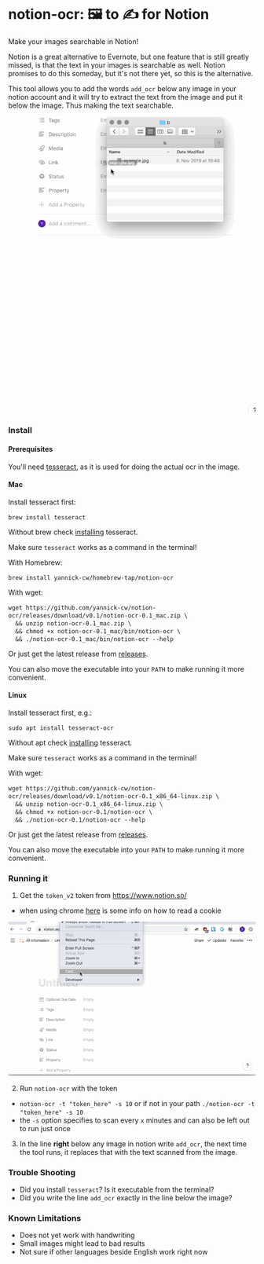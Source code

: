 # notion-ocr: 🖼 to ✍ for Notion

Make your images searchable in Notion!

Notion is a great alternative to Evernote, but one feature that is still greatly missed, is that the text in your images is searchable as well. Notion promises to do this someday, but it's not there yet, so this is the alternative.

This tool allows you to add the words `add_ocr` below any image in your notion account and it will try to extract the text from the image and put it below the image. Thus making the text searchable.

![adding ocr](./add_ocr.gif)

### Install

#### Prerequisites

You'll need [tesseract](https://github.com/tesseract-ocr/tesseract), as it is used for doing the actual ocr in the image.

#### Mac

Install tesseract first:

```
brew install tesseract
```

Without brew check [installing](https://github.com/yannick-cw/notion-ocr/releases) tesseract.

Make sure `tesseract` works as a command in the terminal!

With Homebrew:

```
brew install yannick-cw/homebrew-tap/notion-ocr
```

With wget:

```
wget https://github.com/yannick-cw/notion-ocr/releases/download/v0.1/notion-ocr-0.1_mac.zip \
  && unzip notion-ocr-0.1_mac.zip \
  && chmod +x notion-ocr-0.1_mac/bin/notion-ocr \
  && ./notion-ocr-0.1_mac/bin/notion-ocr --help
```

Or just get the latest release from [releases](https://github.com/yannick-cw/notion-ocr/releases).

You can also move the executable into your `PATH` to make running it more convenient.

#### Linux

Install tesseract first, e.g.:

```
sudo apt install tesseract-ocr
```

Without apt check [installing](https://github.com/yannick-cw/notion-ocr/releases) tesseract.

Make sure `tesseract` works as a command in the terminal!

With wget:

```
wget https://github.com/yannick-cw/notion-ocr/releases/download/v0.1/notion-ocr-0.1_x86_64-linux.zip \
  && unzip notion-ocr-0.1_x86_64-linux.zip \
  && chmod +x notion-ocr-0.1/notion-ocr \
  && ./notion-ocr-0.1/notion-ocr --help
```

Or just get the latest release from [releases](https://github.com/yannick-cw/notion-ocr/releases).

You can also move the executable into your `PATH` to make running it more convenient.

### Running it

1. Get the `token_v2` token from https://www.notion.so/

- when using chrome [here](https://developers.google.com/web/tools/chrome-devtools/storage/cookies) is some info on how to read a cookie

![get_cookie](./get_cookie.gif)

2. Run `notion-ocr` with the token

- `notion-ocr -t "token_here" -s 10` or if not in your path `./notion-ocr -t "token_here" -s 10`
- the `-s` option specifies to scan every `x` minutes and can also be left out to run just once

3. In the line **right** below any image in notion write `add_ocr`, the next time the tool runs, it replaces that with the text scanned from the image.

### Trouble Shooting

- Did you install `tesseract`? Is it executable from the terminal?
- Did you write the line `add_ocr` exactly in the line below the image?

### Known Limitations

- Does not yet work with handwriting
- Small images might lead to bad results
- Not sure if other languages beside English work right now
